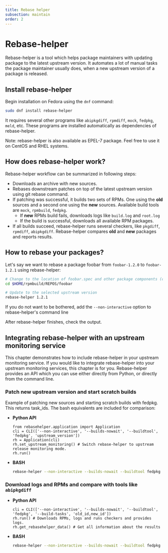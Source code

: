 ```yaml
---
title: Rebase helper
subsection: maintain
order: 2
---
```


# Rebase-helper
Rebase-helper is a tool which helps package maintainers with updating package to the latest upstream version.
It automates a lot of manual tasks the package maintainer usually does, when a new upstream version of a package is released.

## Install rebase-helper
Begin installation on Fedora using the ``dnf`` command:

```sh
sudo dnf install rebase-helper
```

It requires several other programs like ``abipkgdiff``, ``rpmdiff``, ``mock``, ``fedpkg``, ``meld``, etc.
These programs are installed automatically as dependencies of rebase-helper.

Note: rebase-helper is also available as EPEL-7 package. Feel free to use it on CentOS and RHEL systems.

## How does rebase-helper work?
Rebase-helper workflow can be summarized in following steps:

- Downloads an archive with new sources.
- Rebases downstream patches on top of the latest upstream version using git rebase command.
- If patching was successful, it builds two sets of RPMs. One using the **old** sources and a second one using the **new** sources. Available build tools are ``mock``, ``rpmbuild``, ``fedpkg``.
  - If **new** RPMs build fails, downloads logs like `build.log` and `root.log`
  - If the build is successful, downloads all available RPM packages.
- If all builds succeed, rebase-helper runs several checkers, like ``pkgdiff``, ``rpmdiff``, ``abipkgdiff``. Rebase-helper compares **old** and **new** packages and reports results.

## How to rebase your packages?
Let's say we want to rebase a package foobar from ``foobar-1.2.0`` to ``foobar-1.2.1`` using rebase-helper:

```sh
# Change to the location of foobar.spec and other package components (cloned dist-git dir), e.g.
cd $HOME/rpmbuild/REPOS/foobar

# Update to the selected upstream version
rebase-helper 1.2.1
```

If you do not want to be bothered, add the ``--non-interactive`` option to rebase-helper's command line 

After rebase-helper finishes, check the output.

## Integrating rebase-helper with an upstream monitoring service

This chapter demonstrates how to include rebase-helper in your upstream monitoring service. 
If you would like to integrate rebase-helper into your upstream monitoring services, this chapter is for you.
Rebase-helper provides an API which you can use either directly from Python, or directly from the command line.

### Patch new upstream version and start scratch builds
Example of patching new sources and starting scratch builds with fedpkg.
 This returns task_ids. The bash equivalents are included for comparison:
 
* **Python API**

   ```python3
   from rebasehelper.application import Application
   cli = CLI(['--non-interactive', '--builds-nowait', '--buildtool', 'fedpkg', 'upstream_version'])
   rh = Application(cli)
   rh.set_upstream_monitoring() # Switch rebase-helper to upstream release monitoring mode.
   rh.run()
   ```

* **BASH**

   ```sh
   rebase-helper --non-interactive --builds-nowait --buildtool fedpkg upstream_version
   ```

### Download logs and RPMs and compare with tools like ``abipkgdiff``

* **Python API**

   ```python3
   cli = CLI(['--non-interactive', '--builds-nowait', '--buildtool', 'fedpkg', '--build-tasks', 'old_id,new_id'])
   rh.run() # Downloads RPMs, logs and runs checkers and provides logs.
   rh.get_rebasehelper_data() # Get all information about the results
   ```

* **BASH**

   ```sh
   rebase-helper --non-interactive --builds-nowait --buildtool fedpkg --build-tasks old_id,new_id
   ```

